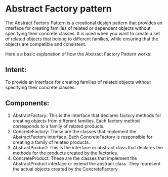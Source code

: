 # Abstract Factory pattern

The Abstract Factory Pattern is a creational design pattern that provides an interface for creating families of related
or dependent objects without specifying their concrete classes. It is used when you want to create a set of related
objects that belong to different families, while ensuring that the objects are compatible and consistent.

Here's a basic explanation of how the Abstract Factory Pattern works:

## Intent:

To provide an interface for creating families of related objects without specifying their concrete classes.

## Components:

1. AbstractFactory: This is the interface that declares factory methods for creating objects from different families.
   Each factory method corresponds to a family of related products.
2. ConcreteFactory: These are the classes that implement the AbstractFactory interface. Each ConcreteFactory is
   responsible
   for creating a family of related products.
3. AbstractProduct: This is the interface or abstract class that declares the methods for the products created by the
   factories.
4. ConcreteProduct: These are the classes that implement the AbstractProduct interface or extend the abstract class.
   They represent the actual objects created by the ConcreteFactory.


